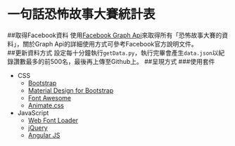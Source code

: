 # 一句話恐怖故事大賽統計表
##取得Facebook資料
使用[Facebook Graph Api](https://developers.facebook.com/docs/graph-api)來取得所有「恐怖故事大賽的資料」，關於Graph Api的詳細使用方式可參考Facebook官方說明文件。  
##更新資料方式
設定每十分鐘執行`getData.py`，執行完畢會產生`data.json`以紀錄讚數最多的前500名，最後再上傳至Github上。
##呈現方式
###使用套件
* CSS
	* [Bootstrap](http://getbootstrap.com/)
	* [Material Design for Bootstrap](https://fezvrasta.github.io/bootstrap-material-design/)
	* [Font Awesome](http://fortawesome.github.io/Font-Awesome/)
	* [Animate.css](https://daneden.github.io/animate.css/)
* JavaScript
	* [Web Font Loader](https://github.com/typekit/webfontloader)
	* [jQuery](http://jquery.com/)
	* [Angular JS](https://angularjs.org/)